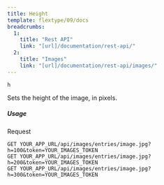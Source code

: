 ```yaml
---
title: Height
template: flextype/09/docs
breadcrumbs:
  1:
    title: "Rest API"
    link: "[url]/documentation/rest-api/"
  2:
    title: "Images"
    link: "[url]/documentation/rest-api/images/"
---
```


`h`

Sets the height of the image, in pixels.

##### Usage

<div class="file-header">Request</div>

```
GET YOUR_APP_URL/api/images/entries/image.jpg?h=100&token=YOUR_IMAGES_TOKEN
GET YOUR_APP_URL/api/images/entries/image.jpg?h=200&token=YOUR_IMAGES_TOKEN
GET YOUR_APP_URL/api/images/entries/image.jpg?h=300&token=YOUR_IMAGES_TOKEN
```